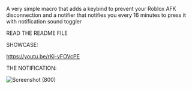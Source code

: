 A very simple macro that adds a keybind to prevent your Roblox AFK disconnection and a notifier that notifies you every 16 minutes to press it with notification sound toggler



READ THE README FILE

SHOWCASE:

https://youtu.be/rKj-vFOVcPE

THE NOTIFICATION:

![Screenshot (800)](https://github.com/itstheevee/AntiAFKDisconnectKey/assets/78029180/b0d378d5-4470-47c4-946f-98371a3d4256)
